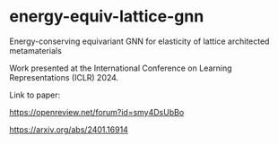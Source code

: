 # energy-equiv-lattice-gnn
Energy-conserving equivariant GNN for elasticity of lattice architected metamaterials

Work presented at the International Conference on Learning Representations (ICLR) 2024.

Link to paper:

https://openreview.net/forum?id=smy4DsUbBo

https://arxiv.org/abs/2401.16914
